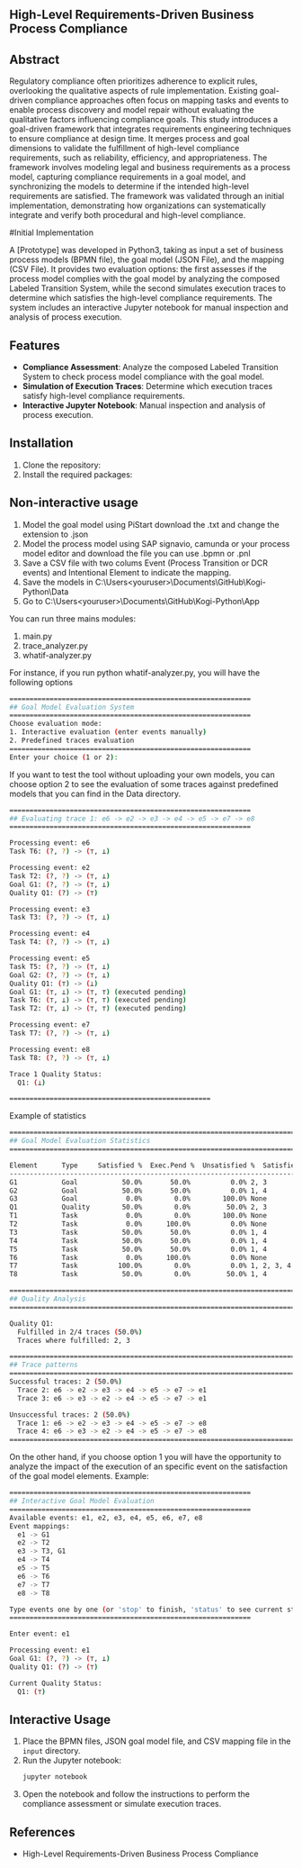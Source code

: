 ## High-Level Requirements-Driven Business Process Compliance

## Abstract

Regulatory compliance often prioritizes adherence to explicit rules, overlooking the qualitative aspects of rule implementation. Existing goal-driven compliance approaches often focus on mapping tasks and events to enable process discovery and model repair without evaluating the qualitative factors influencing compliance goals. This study introduces a goal-driven framework that integrates requirements engineering techniques to ensure compliance at design time. It merges process and goal dimensions to validate the fulfillment of high-level compliance requirements, such as reliability, efficiency, and appropriateness. The framework involves modeling legal and business requirements as a process model, capturing compliance requirements in a goal model, and synchronizing the models to determine if the intended high-level requirements are satisfied. The framework was validated through an initial implementation, demonstrating how organizations can systematically integrate and verify both procedural and high-level compliance.

#Initial Implementation

A [Prototype]  was developed in Python3, taking as input a set of business process models (BPMN file), the goal model (JSON File), and the mapping (CSV File). It provides two evaluation options: the first assesses if the process model complies with the goal model by analyzing the composed Labeled Transition System, while the second simulates execution traces to determine which satisfies the high-level compliance requirements. The system includes an interactive Jupyter notebook for manual inspection and analysis of process execution.


## Features

- **Compliance Assessment**: Analyze the composed Labeled Transition System to check process model compliance with the goal model.
- **Simulation of Execution Traces**: Determine which execution traces satisfy high-level compliance requirements.
- **Interactive Jupyter Notebook**: Manual inspection and analysis of process execution.


## Installation

1. Clone the repository:
2. Install the required packages:


## Non-interactive usage
1. Model the goal model using PiStart download the .txt and change the extension to .json
2. Model the process model using SAP signavio, camunda or your process model editor and download the file you can use .bpmn  or .pnl
3. Save a CSV file with two colums Event (Process Transition or DCR events) and Intentional Element to indicate the mapping.
4. Save the models in C:\Users\<youruser>\Documents\GitHub\Kogi-Python\Data
5. Go to C:\Users\<youruser>\Documents\GitHub\Kogi-Python\App

You can run three mains modules:
1. main.py
2. trace_analyzer.py
3. whatif-analyzer.py

For instance, if you run python whatif-analyzer.py, you will have the following options 

```bash
============================================================
## Goal Model Evaluation System
============================================================
Choose evaluation mode:
1. Interactive evaluation (enter events manually)
2. Predefined traces evaluation
============================================================
Enter your choice (1 or 2):
```

If you want to test the tool without uploading your own models, you can choose option 2 to see the evaluation of some traces against predefined models that you can find in the Data directory.

```bash
============================================================
## Evaluating trace 1: e6 -> e2 -> e3 -> e4 -> e5 -> e7 -> e8
============================================================

Processing event: e6
Task T6: (?, ?) -> (⊤, ⊥)

Processing event: e2
Task T2: (?, ?) -> (⊤, ⊥)
Goal G1: (?, ?) -> (⊤, ⊥)
Quality Q1: (?) -> (⊤)

Processing event: e3
Task T3: (?, ?) -> (⊤, ⊥)

Processing event: e4
Task T4: (?, ?) -> (⊤, ⊥)

Processing event: e5
Task T5: (?, ?) -> (⊤, ⊥)
Goal G2: (?, ?) -> (⊤, ⊥)
Quality Q1: (⊤) -> (⊥)
Goal G1: (⊤, ⊥) -> (⊤, ⊤) (executed pending)
Task T6: (⊤, ⊥) -> (⊤, ⊤) (executed pending)
Task T2: (⊤, ⊥) -> (⊤, ⊤) (executed pending)

Processing event: e7
Task T7: (?, ?) -> (⊤, ⊥)

Processing event: e8
Task T8: (?, ?) -> (⊤, ⊥)

Trace 1 Quality Status:
  Q1: (⊥)

==================================================

```


Example of statistics

```bash
================================================================================
## Goal Model Evaluation Statistics
================================================================================

Element      Type     Satisfied %  Exec.Pend %  Unsatisfied %  Satisfied Traces
------------------------------------------------------------------------------------------
G1           Goal           50.0%       50.0%          0.0% 2, 3
G2           Goal           50.0%       50.0%          0.0% 1, 4
G3           Goal            0.0%        0.0%        100.0% None
Q1           Quality        50.0%        0.0%         50.0% 2, 3
T1           Task            0.0%        0.0%        100.0% None
T2           Task            0.0%      100.0%          0.0% None
T3           Task           50.0%       50.0%          0.0% 1, 4
T4           Task           50.0%       50.0%          0.0% 1, 4
T5           Task           50.0%       50.0%          0.0% 1, 4
T6           Task            0.0%      100.0%          0.0% None
T7           Task          100.0%        0.0%          0.0% 1, 2, 3, 4
T8           Task           50.0%        0.0%         50.0% 1, 4

================================================================================
## Quality Analysis
================================================================================

Quality Q1:
  Fulfilled in 2/4 traces (50.0%)
  Traces where fulfilled: 2, 3

================================================================================
## Trace patterns
================================================================================
Successful traces: 2 (50.0%)
  Trace 2: e6 -> e2 -> e3 -> e4 -> e5 -> e7 -> e1
  Trace 3: e6 -> e3 -> e2 -> e4 -> e5 -> e7 -> e1

Unsuccessful traces: 2 (50.0%)
  Trace 1: e6 -> e2 -> e3 -> e4 -> e5 -> e7 -> e8
  Trace 4: e6 -> e3 -> e2 -> e4 -> e5 -> e7 -> e8
================================================================================

```
On the other hand, if you choose option 1 you will have the opportunity to analyze the impact of the execution of an specific event on the satisfaction of the goal model elements.
Example:

```bash
============================================================
## Interactive Goal Model Evaluation
============================================================
Available events: e1, e2, e3, e4, e5, e6, e7, e8
Event mappings:
  e1 -> G1
  e2 -> T2
  e3 -> T3, G1
  e4 -> T4
  e5 -> T5
  e6 -> T6
  e7 -> T7
  e8 -> T8

Type events one by one (or 'stop' to finish, 'status' to see current state):
============================================================

Enter event: e1

Processing event: e1
Goal G1: (?, ?) -> (⊤, ⊥)
Quality Q1: (?) -> (⊤)

Current Quality Status:
  Q1: (⊤)
```

## Interactive Usage

1. Place the BPMN files, JSON goal model file, and CSV mapping file in the `input` directory.
2. Run the Jupyter notebook:
   ```bash
   jupyter notebook
   ```
3. Open the notebook and follow the instructions to perform the compliance assessment or simulate execution traces.




## References


 
- High-Level Requirements-Driven Business Process Compliance
